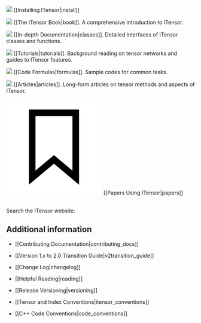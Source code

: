 
<img src="docs/VERSION/install/icon.png" class="icon">  [[Installing ITensor|install]]

<img src="docs/VERSION/book/icon.png" class="icon">   [[The ITensor Book|book]]. A comprehensive introduction to ITensor.

<img src="docs/VERSION/classes/icon.png" class="icon">   [[In-depth Documentation|classes]]. Detailed interfaces of ITensor classes and functions.

<img src="docs/VERSION/tutorials/icon.png" class="icon">  [[Tutorials|tutorials]]. Background reading on tensor networks and guides to ITensor features.

<img src="docs/VERSION/formulas/icon.png" class="icon"> [[Code Formulas|formulas]]. Sample codes for common tasks.

<img src="docs/VERSION/articles/icon.png" class="icon"> [[Articles|articles]]. Long-form articles on tensor methods and aspects of ITensor.


<!--
<img src="docs/course/icon.png" class="icon"> [[Mini-course|course]]. Summer school lectures focused on matrix product states.
-->


<img src="docs/all/papers/icon.png" class="icon">   [[Papers Using ITensor|papers]]

<br/>
Search the ITensor website: <div><gcse:search></gcse:search></div>

## Additional information

<!-- * <img src="docs/install/icon.png" class="icon"> [[Simons 2016 Summer School|simons]] -->

* [[Contributing Documentation|contributing_docs]]

* [[Version 1.x to 2.0 Transition Guide|v2transition_guide]]

* [[Change Log|changelog]]

* [[Helpful Reading|reading]]

* [[Release Versioning|versioning]]

* [[Tensor and Index Conventions|itensor_conventions]]

* [[C++ Code Conventions|code_conventions]]


